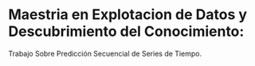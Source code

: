 # Maestria en Explotacion de Datos y Descubrimiento del Conocimiento:
Trabajo Sobre Predicción Secuencial de Series de Tiempo.

